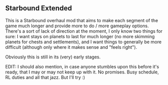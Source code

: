 ## Starbound Extended

This is a Starbound overhaul mod that aims to make each segment of the game much longer and provide more to do / more gameplay options. There's a sort of lack of direction at the moment, I only know two things for sure: I want stays on planets to last for much longer (no more skimming planets for chests and settlements), and I want things to generally be more difficult (although only where it makes sense and "feels right").

Obviously this is still in its (very) early stages.

EDIT: I should also mention, in case anyone stumbles upon this before it's ready, that I may or may not keep up with it. No promises. Busy schedule, RL duties and all that jazz. But I'll try :)
